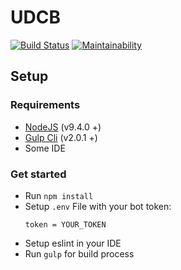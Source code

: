 # UDCB

[![Build Status](https://travis-ci.org/UDCBOT/bot.svg?branch=master)](https://travis-ci.org/UDCBOT/bot)
[![Maintainability](https://api.codeclimate.com/v1/badges/ff0607a84b566a99ff3a/maintainability)](https://codeclimate.com/github/UDCBOT/bot/maintainability)

## Setup

### Requirements
* [NodeJS](https://nodejs.org/en/) (v9.4.0 +)
* [Gulp Cli](https://gulpjs.com/) (v2.0.1 +)
* Some IDE

### Get started
* Run `npm install`
* Setup `.env` File with your bot token:
    ```
    token = YOUR_TOKEN
    ```
* Setup eslint in your IDE
* Run `gulp` for build process

